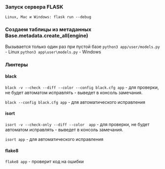 ### Запуск сервера FLASK
```
Linux, Mac и Windows: flask run --debug
```

### Создаем таблицы из метаданных Base.metadata.create_all(engine)
Вызывается только один раз при пустой базе
`python3 app/user/models.py` - Linux
`python3 app\user\models.py` - Windows

### Линтеры
#### black
`black -v --check --diff --color --config black.cfg app` - для проверки, не будет автоматом исправлять - выведет в 
консоль замечания.

`black --config black.cfg app` - для автоматического исправления

#### isort
`isort -v --check-only --diff --color  app` - для проверки, не будет автоматом исправлять - выведет в 
консоль замечания.

`isort app` - для автоматического исправления

#### flake8
`flake8 app` - проверит код на ошибки
